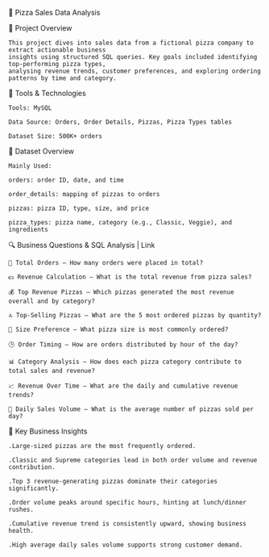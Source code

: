 🍕 Pizza Sales Data Analysis 

 

📌 Project Overview 

    This project dives into sales data from a fictional pizza company to extract actionable business 
    insights using structured SQL queries. Key goals included identifying top-performing pizza types, 
    analysing revenue trends, customer preferences, and exploring ordering patterns by time and category. 

 

🧰 Tools & Technologies 

    Tools: MySQL 

    Data Source: Orders, Order Details, Pizzas, Pizza Types tables 

    Dataset Size: 500K+ orders 

 

📁 Dataset Overview 

    Mainly Used: 

    orders: order ID, date, and time 

    order_details: mapping of pizzas to orders 

    pizzas: pizza ID, type, size, and price 

    pizza_types: pizza name, category (e.g., Classic, Veggie), and ingredients 

 

🔍 Business Questions & SQL Analysis | Link 

  	🧾 Total Orders – How many orders were placed in total? 

   	💵 Revenue Calculation – What is the total revenue from pizza sales? 
    
  	💰 Top Revenue Pizzas – Which pizzas generated the most revenue overall and by category? 

	🔝 Top-Selling Pizzas – What are the 5 most ordered pizzas by quantity? 
	
	📏 Size Preference – What pizza size is most commonly ordered? 
	
	🕒 Order Timing – How are orders distributed by hour of the day? 

	📊 Category Analysis – How does each pizza category contribute to total sales and revenue? 

	📈 Revenue Over Time – What are the daily and cumulative revenue trends? 

	📅 Daily Sales Volume – What is the average number of pizzas sold per day? 

 

📌 Key Business Insights 

	.Large-sized pizzas are the most frequently ordered. 

	.Classic and Supreme categories lead in both order volume and revenue contribution. 

	.Top 3 revenue-generating pizzas dominate their categories significantly. 

	.Order volume peaks around specific hours, hinting at lunch/dinner rushes. 

	.Cumulative revenue trend is consistently upward, showing business health. 

	.High average daily sales volume supports strong customer demand. 

 
